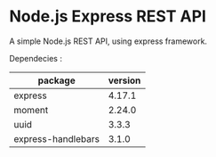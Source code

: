 # Node.js Express REST API

A simple Node.js REST API, using express framework.

Dependecies :

| package | version |
|---------|---------|
| express | 4.17.1 |
| moment | 2.24.0 |
| uuid | 3.3.3 |
| express-handlebars | 3.1.0 |
